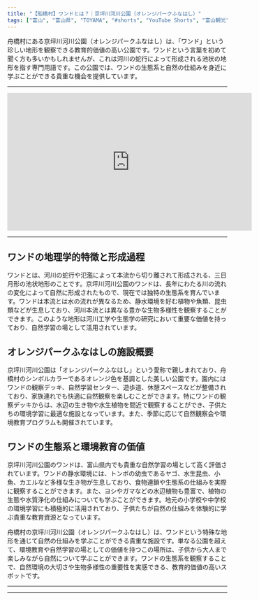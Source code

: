 ```yaml
---
title: "【船橋村】ワンドとは？｜京坪川河川公園（オレンジパークふなはし）"
tags: ["富山", "富山県", "TOYAMA", "#shorts", "YouTube Shorts", "富山観光", "富山旅行", "北陸観光", "船橋村", "その他", "公園", "自然", "富山県の観光スポット", "富山県でおすすめの場所", "富山県の見どころ"]
---
```


舟橋村にある京坪川河川公園（オレンジパークふなはし）は、「ワンド」という珍しい地形を観察できる教育的価値の高い公園です。ワンドという言葉を初めて聞く方も多いかもしれませんが、これは河川の蛇行によって形成される池状の地形を指す専門用語です。この公園では、ワンドの生態系と自然の仕組みを身近に学ぶことができる貴重な機会を提供しています。

---

<!-- 🎥 YouTube動画埋め込み -->
<iframe width="560" height="315" src="https://www.youtube.com/embed/dRz3H8B6mYE" title="YouTube video player" frameborder="0" allowfullscreen></iframe>

---

## ワンドの地理学的特徴と形成過程

ワンドとは、河川の蛇行や氾濫によって本流から切り離されて形成される、三日月形の池状地形のことです。京坪川河川公園のワンドは、長年にわたる川の流れの変化によって自然に形成されたもので、現在では独特の生態系を育んでいます。ワンドは本流とは水の流れが異なるため、静水環境を好む植物や魚類、昆虫類などが生息しており、河川本流とは異なる豊かな生物多様性を観察することができます。このような地形は河川工学や生態学の研究において重要な価値を持っており、自然学習の場として活用されています。

## オレンジパークふなはしの施設概要

京坪川河川公園は「オレンジパークふなはし」という愛称で親しまれており、舟橋村のシンボルカラーであるオレンジ色を基調とした美しい公園です。園内にはワンドの観察デッキ、自然学習センター、遊歩道、休憩スペースなどが整備されており、家族連れでも快適に自然観察を楽しむことができます。特にワンドの観察デッキからは、水辺の生き物や水生植物を間近で観察することができ、子供たちの環境学習に最適な施設となっています。また、季節に応じて自然観察会や環境教育プログラムも開催されています。

## ワンドの生態系と環境教育の価値

京坪川河川公園のワンドは、富山県内でも貴重な自然学習の場として高く評価されています。ワンドの静水環境には、トンボの幼虫であるヤゴ、水生昆虫、小魚、カエルなど多様な生き物が生息しており、食物連鎖や生態系の仕組みを実際に観察することができます。また、ヨシやガマなどの水辺植物も豊富で、植物の生態や水質浄化の仕組みについても学ぶことができます。地元の小学校や中学校の環境学習にも積極的に活用されており、子供たちが自然の仕組みを体験的に学ぶ貴重な教育資源となっています。

舟橋村の京坪川河川公園（オレンジパークふなはし）は、ワンドという特殊な地形を通じて自然の仕組みを学ぶことができる貴重な施設です。単なる公園を超えて、環境教育や自然学習の場としての価値を持つこの場所は、子供から大人まで楽しみながら自然について学ぶことができます。ワンドの生態系を観察することで、自然環境の大切さや生物多様性の重要性を実感できる、教育的価値の高いスポットです。

---

<!-- 🗺 Googleマップ（自動表示: page.tsxで地域名から自動生成） -->

<!-- 📍 宿泊リンク（自動表示: page.tsxで地域別リンクを自動生成）
     - タイトルから地域名を抽出
     - JTB / 楽天トラベル / じゃらん / 一休.com 対応
     - 環境変数でプロバイダー切替可能
-->

<!-- 📚 関連記事（自動表示: page.tsxで同カテゴリから2件自動選択） -->

<!-- 🏷️ タグ（自動表示: page.tsxで記事最下部に自動配置） -->

---

<!--
【記事文字数ルール】
- 基本文字数: 最低1000文字以上
- 推奨文字数: 1000〜1500文字（スマホ読みやすさ最優先）
- 上限なし: 情報量的に必要な場合は1500文字や2000文字を超えても良い
- 判断基準: 読者にとって価値ある情報を過不足なく提供できる文字数

【記事構成の最終形】
1. タイトル・動画・本文
2. まとめ
3. Googleマップ（見出しなし、マップのみ自動表示）
4. **宿泊リンク（地域別自動生成）** ← 2025年10月7日追加
5. 関連記事（H3、同カテゴリから2件自動選択）
6. タグ（記事最下部に自動表示）
7. ナビゲーションボタン

【宿泊リンクシステム仕様】
- タイトルから地域名を自動抽出（【〇〇市】形式優先）
- 北陸地方地域辞書: 富山/石川/福井の主要都市対応
- 対応プロバイダー: JTB（既定）/ 楽天トラベル / じゃらん / 一休.com
- 環境変数で切替: NEXT_PUBLIC_DEFAULT_TRAVEL_PROVIDER
- URLテンプレート: 地域名自動エンコード + アフィリエイトID挿入
- 配置位置: Googleマップ直後、関連記事より前

【自動生成セクション】
※以下はpage.tsxで自動生成されるため、記事本文には含めない
- Googleマップ: タイトル【】内の地域名から生成
- 宿泊リンク: 地域名抽出 → Deeplink生成 → スタイル適用
- 関連記事: 同カテゴリから2件を自動選択・リンク化
- タグ: 記事データから最下部に自動配置

【削除済みセクション】
※アクセス方法・周辺情報・公式リンクセクションは不要（2025年10月5日削除）

【AdSense・アフィリエイト】
- Google AdSense: 全ページ自動読み込み（layout.tsx）
- アフィリエイトスクリプト: AffilScript（layout.tsx）
- data-affil属性での動的リンク変換機能あり（現在は宿泊リンクで代替）

【最終更新】2025年10月7日 - 地域別宿泊リンク自動生成システム実装
-->

